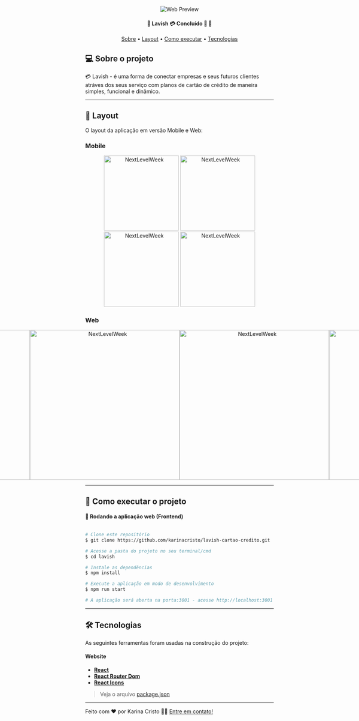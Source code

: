 <p align="center">
  <img alt="Web Preview" src="https://user-images.githubusercontent.com/94079921/190204128-311a70ad-9894-4ff8-b7d4-fd2dd4653c6a.jpeg">
</p>

<h4 align="center"> 
	 🚧 Lavish 💳 Concluído 🚀 🚧
</h4>

<p align="center">
 <a href="#-sobre-o-projeto">Sobre</a> •
 <a href="#-layout">Layout</a> • 
 <a href="#-como-executar-o-projeto">Como executar</a> • 
 <a href="#-tecnologias">Tecnologias</a>
</p>

## 💻 Sobre o projeto

💳 Lavish - é uma forma de conectar empresas e seus futuros clientes atráves dos seus serviço com planos de cartão de crédito de maneira simples, funcional e dinâmico.

---


## 🎨 Layout

O layout da aplicação em versão Mobile e Web:

### Mobile

<p align="center">
  <img alt="NextLevelWeek" title="#NextLevelWeek" src="https://user-images.githubusercontent.com/94079921/190208453-a9c2089f-2cf2-4b38-bb22-324b4b6d77f6.jpg" width="200px">

  <img alt="NextLevelWeek" title="#NextLevelWeek" src="https://user-images.githubusercontent.com/94079921/190208593-35a60399-29ab-4880-bfc6-4de93c281b6d.jpg" width="200px">
  
  <img alt="NextLevelWeek" title="#NextLevelWeek" src="https://user-images.githubusercontent.com/94079921/190208950-b206d505-c410-40ae-a1c1-3daeb57365cc.jpg" width="200px">
  
  <img alt="NextLevelWeek" title="#NextLevelWeek" src="https://user-images.githubusercontent.com/94079921/190209531-9c5c94f8-8e40-4c2e-bd57-3b3934b172ef.jpg" width="200px">
</p>

### Web

<p align="center" style="display: flex; align-items: flex-start; justify-content: center;">
  <img alt="NextLevelWeek" title="#NextLevelWeek" src="https://user-images.githubusercontent.com/94079921/190210012-90ba50d0-a4df-4088-bb88-0f489d50c600.png" width="400px">

  <img alt="NextLevelWeek" title="#NextLevelWeek" src="https://user-images.githubusercontent.com/94079921/190210320-28dee29b-c917-4b9a-a588-b2050745ccfb.png" width="400px">
  
  <img alt="NextLevelWeek" title="#NextLevelWeek" src="https://user-images.githubusercontent.com/94079921/190210564-5983fa17-c4d6-4eb7-94ba-d112ba30377b.png" width="400px">
  
  <img alt="NextLevelWeek" title="#NextLevelWeek" src="https://user-images.githubusercontent.com/94079921/190210886-2469406f-a8dc-4241-9590-c7b55f19c6b0.png" width="400px">
  
</p>

---

## 🚀 Como executar o projeto

#### 🧭 Rodando a aplicação web (Frontend)

```bash

# Clone este repositório
$ git clone https://github.com/karinacristo/lavish-cartao-credito.git

# Acesse a pasta do projeto no seu terminal/cmd
$ cd lavish

# Instale as dependências
$ npm install

# Execute a aplicação em modo de desenvolvimento
$ npm run start

# A aplicação será aberta na porta:3001 - acesse http://localhost:3001

```

---

## 🛠 Tecnologias

As seguintes ferramentas foram usadas na construção do projeto:

#### **Website**

-   **[React](https://reactjs.org/)**
-   **[React Router Dom](https://github.com/ReactTraining/react-router/tree/master/packages/react-router-dom)**
-   **[React Icons](https://react-icons.github.io/react-icons/)**

> Veja o arquivo  [package.json](https://github.com/karinacristo/lavish-cartao-credito/blob/main/package.json)

---

Feito com ❤️ por Karina Cristo 👋🏽 [Entre em contato!](https://www.linkedin.com/in/karina-cristo/)
